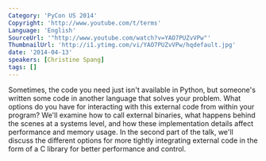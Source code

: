 ```yaml
---
Category: 'PyCon US 2014'
Copyright: 'http://www.youtube.com/t/terms'
Language: 'English'
SourceUrl: '"http://www.youtube.com/watch?v=YAO7PUZvVPw"'
ThumbnailUrl: 'http://i1.ytimg.com/vi/YAO7PUZvVPw/hqdefault.jpg'
date: '2014-04-13'
speakers: [Christine Spang]
tags: []
---
```

Sometimes, the code you need just isn't available in Python, but someone's written some code in another language that solves your problem. What options do you have for interacting with this external code from within your program? We'll examine how to call external binaries, what happens behind the scenes at a systems level, and how these implementation details affect performance and memory usage. In the second part of the talk, we'll discuss the different options for more tightly integrating external code in the form of a C library for better performance and control.